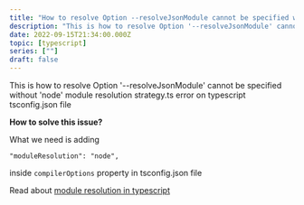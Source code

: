 ```yaml
---
title: "How to resolve Option --resolveJsonModule cannot be specified without node module resolution strategy.ts"
description: "This is how to resolve Option '--resolveJsonModule' cannot be specified without 'node' module resolution strategy.ts error on typescript tsconfig.json file"
date: 2022-09-15T21:34:00.000Z
topic: [typescript]
series: [""]
draft: false
---
```

This is how to resolve Option '--resolveJsonModule' cannot be specified without 'node' module resolution strategy.ts error on typescript tsconfig.json file

**How to solve this issue?**

What we need is adding 
```
"moduleResolution": "node",
```

inside `compilerOptions` property in tsconfig.json file

Read about [module resolution in typescript](https://www.typescriptlang.org/docs/handbook/module-resolution.html)
